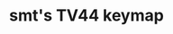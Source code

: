 ---
layout: layouts/keymapdb_entry.njk
OS: ['MacOS']
keymap_author: smt
firmware: QMK
hasHomeRowMods: False
hasLetterOnThumb: False
hasVerticalCombos: False
thumb: https://i.imgur.com/Y4n6eHj.png
imageDate: idk
keyCount: 45
keyboard: tv44
languages: ['English']
layerCount: 6
title: "smt's TV44 keymap"
split: False
stagger: row
summary: 
url: https://github.com/smt/qmk_firmware/tree/master/keyboards/thevankeyboards/minivan/keymaps/smt
writeup: https://github.com/smt/qmk_firmware/tree/master/keyboards/thevankeyboards/minivan/keymaps/smt/readme.md
---